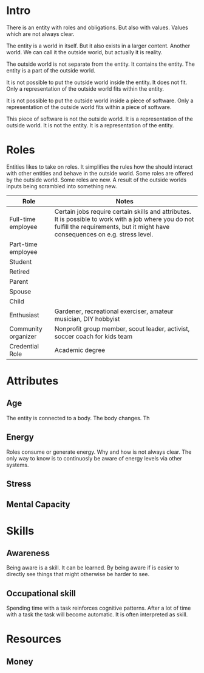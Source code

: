 # Intro 

There is an entity with roles and obligations. But also with values. Values which are not always clear.

The entity is a world in itself. But it also exists in a larger content. Another world. We can call it the outside world, but actually it is reality.

The outside world is not separate from the entity. It contains the entity. The entity is a part of the outside world.

It is not possible to put the outside world inside the entity. It does not fit. Only a representation of the outside world fits within the entity.

It is not possible to put the outside world inside a piece of software. Only a representation of the outside world fits within a piece of software.

This piece of software is not the outside world. It is a representation of the outside world. It is not the entity. It is a representation of the entity.



# Roles

Entities likes to take on roles. It simplifies the rules how the should interact with other entities and behave in the outside world.
Some roles are offered by the outside world. Some roles are new. A result of the outside worlds inputs being scrambled into something new.

| Role                | Notes                                                                                                                                                                                 |
| ------------------- | ------------------------------------------------------------------------------------------------------------------------------------------------------------------------------------- |
| Full-time employee  | Certain jobs require certain skills and attributes. It is possible to work with a job where you do not fulfill the requirements, but it might have consequences on e.g. stress level. |
| Part-time employee  |                                                                                                                                                                                       |
| Student             |                                                                                                                                                                                       |
| Retired             |                                                                                                                                                                                       |
| Parent              |                                                                                                                                                                                       |
| Spouse              |                                                                                                                                                                                       |
| Child               |                                                                                                                                                                                       |
| Enthusiast          | Gardener, recreational exerciser, amateur musician, DIY hobbyist                                                                                                                      |
| Community organizer | Nonprofit group member, scout leader, activist, soccer coach for kids team                                                                                                            |
| Credential Role     | Academic degree                                                                                                                                                                       |

# Attributes

## Age
The entity is connected to a body. The body changes. Th

## Energy
Roles consume or generate energy. Why and how is not always clear. The only way to know is to continuosly be aware of energy levels via other systems.

## Stress

## Mental Capacity

# Skills

## Awareness
Being aware is a skill. It can be learned. By being aware if is easier to directly see things that might otherwise be harder to see.

## Occupational skill
Spending time with a task reinforces cognitive patterns. After a lot of time with a task the task will become automatic. It is often interpreted as skill.

# Resources

## Money

